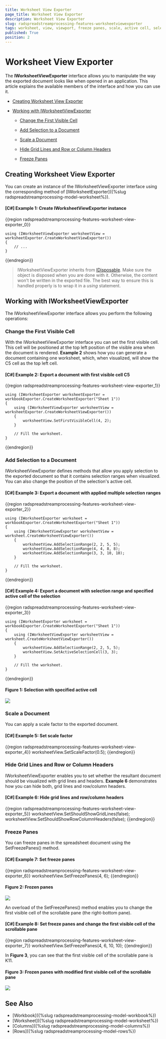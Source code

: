 ```yaml
---
title: Worksheet View Exporter
page_title: Worksheet View Exporter
description: Worksheet View Exporter
slug: radspreadstreamprocessing-features-worksheetviewexporter
tags: worksheet, view, viewport, freeze panes, scale, active cell, selection, gridlines
published: True
position: 2
---
```


# Worksheet View Exporter

The **IWorksheetViewExporter** interface allows you to manipulate the way the exported document looks like when opened in an application. This article explains the available members of the interface and how you can use it.

* [Creating Worksheet View Exporter](#creating-worksheet-view-exporter)

* [Working with IWorksheetViewExporter](#working-with-iworksheetviewexporter)
	
	* [Change the First Visible Cell](#change-the-first-visible-cell)
	
	* [Add Selection to a Document](#add-selection-to-a-document)
	
	* [Scale a Document](#scale-a-document)
	
	* [Hide Grid Lines and Row or Column Headers](#hide-grid-lines-and-row-or-column-headers)
	
	* [Freeze Panes](#freeze-panes)
 
## Creating Worksheet View Exporter

You can create an instance of the IWorksheetViewExporter interface using the corresponding method of [IWorksheetExporter]({%slug radspreadstreamprocessing-model-worksheet%}).

#### **[C#] Example 1: Create IWorksheetViewExporter instance**

{{region radspreadstreamprocessing-features-worksheet-view-exporter_0}}

	using (IWorksheetViewExporter worksheetView = worksheetExporter.CreateWorksheetViewExporter())
	{
		// ...
	}
{{endregion}}

>IWorksheetViewExporter inherits from [IDisposable](https://msdn.microsoft.com/en-us/library/system.idisposable(v=vs.110).aspx). Make sure the object is disposed when you are done with it. Otherwise, the content won't be written in the exported file. The best way to ensure this is handled properly is to wrap it in a *using* statement.

## Working with IWorksheetViewExporter

The IWorksheetViewExporter interface allows you perform the following operations:

### Change the First Visible Cell

With the IWorksheetViewExporter interface you can set the first visible cell. This cell will be positioned at the top left position of the visible area when the document is rendered. **Example 2** shows how you can generate a document containing one worksheet, which, when visualized, will show the C5 cell as the top left cell.

#### **[C#] Example 2: Export a document with first visible cell C5**

{{region radspreadstreamprocessing-features-worksheet-view-exporter_1}}

	using (IWorksheetExporter worksheetExporter = workbookExporter.CreateWorksheetExporter("Sheet 1"))
	{
	    using (IWorksheetViewExporter worksheetView = worksheetExporter.CreateWorksheetViewExporter())
	    {
	        worksheetView.SetFirstVisibleCell(4, 2);
	    }
	
	    // Fill the worksheet.
	}
{{endregion}}


### Add Selection to a Document

IWorksheetViewExporter defines methods that allow you apply selection to the exported document so that it contains selection ranges when visualized. You can also change the position of the selection's active cell.

#### **[C#] Example 3: Export a document with applied multiple selection ranges**

{{region radspreadstreamprocessing-features-worksheet-view-exporter_2}}

	using (IWorksheetExporter worksheet = workbookExporter.CreateWorksheetExporter("Sheet 1"))
	{
	    using (IWorksheetViewExporter worksheetView = worksheet.CreateWorksheetViewExporter())
	    {
	        worksheetView.AddSelectionRange(2, 2, 5, 5);
	        worksheetView.AddSelectionRange(4, 4, 8, 8);
	        worksheetView.AddSelectionRange(3, 3, 10, 10);
	    }
	
	    // Fill the worksheet.
	}
{{endregion}}


#### **[C#] Example 4: Export a document with selection range and specified active cell of the selection**

{{region radspreadstreamprocessing-features-worksheet-view-exporter_3}}

	using (IWorksheetExporter worksheet = workbookExporter.CreateWorksheetExporter("Sheet 1"))
	{
	    using (IWorksheetViewExporter worksheetView = worksheet.CreateWorksheetViewExporter())
	    {
	        worksheetView.AddSelectionRange(2, 2, 5, 5);
	        worksheetView.SetActiveSelectionCell(3, 3);
	    }
	
	    // Fill the worksheet.
	}
{{endregion}}

#### Figure 1: Selection with specified active cell
![](images/RadSpreadStreamProcessing_Features_WorksheetViewExporter_01.png)

### Scale a Document

You can apply a scale factor to the exported document.


#### **[C#] Example 5: Set scale factor**

{{region radspreadstreamprocessing-features-worksheet-view-exporter_4}}
	worksheetView.SetScaleFactor(0.5);
{{endregion}}


### Hide Grid Lines and Row or Column Headers

IWorksheetViewExporter enables you to set whether the resultant document should be visualized with grid lines and headers. **Example 6** demonstrates how you can hide both, grid lines and row/column headers.

#### **[C#] Example 6: Hide grid lines and row/column headers**

{{region radspreadstreamprocessing-features-worksheet-view-exporter_5}}
	worksheetView.SetShouldShowGridLines(false);
	worksheetView.SetShouldShowRowColumnHeaders(false);
{{endregion}}


### Freeze Panes

You can freeze panes in the spreadsheet document using the SetFreezePanes() method.

#### **[C#] Example 7: Set freeze panes**

{{region radspreadstreamprocessing-features-worksheet-view-exporter_6}}
	worksheetView.SetFreezePanes(4, 6);
{{endregion}}

#### Figure 2: Frozen panes
![](images/RadSpreadStreamProcessing_Features_WorksheetViewExporter_02.png)

An overload of the SetFreezePanes() method enables you to change the first visible cell of the scrollable pane (the right-bottom pane).

#### **[C#] Example 8: Set freeze panes and change the first visible cell of the scrollable pane**

{{region radspreadstreamprocessing-features-worksheet-view-exporter_7}}
	worksheetView.SetFreezePanes(4, 6, 10, 10);
{{endregion}}

In **Figure 3**, you can see that the first visible cell of the scrollable pane is K11.

#### Figure 3: Frozen panes with modified first visible cell of the scrollable pane
![](images/RadSpreadStreamProcessing_Features_WorksheetViewExporter_03.png)

## See Also

* [Workbook]({%slug radspreadstreamprocessing-model-workbook%})
* [Worksheet]({%slug radspreadstreamprocessing-model-worksheet%})
* [Columns]({%slug radspreadstreamprocessing-model-columns%})
* [Rows]({%slug radspreadstreamprocessing-model-rows%})